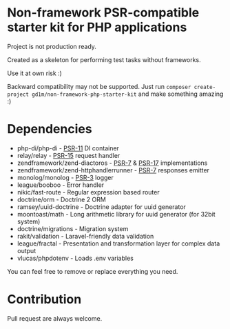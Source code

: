 # Non-framework PSR-compatible starter kit for PHP applications

Project is not production ready.

Created as a skeleton for performing test tasks without frameworks.

Use it at own risk :)

Backward compatibility may not be supported. Just run ```composer create-project gd1m/non-framework-php-starter-kit``` and make something amazing :)

# Dependencies

- php-di/php-di - [PSR-11](https://www.php-fig.org/psr/psr-11) DI container
- relay/relay - [PSR-15](https://www.php-fig.org/psr/psr-15) request handler
- zendframework/zend-diactoros - [PSR-7](https://www.php-fig.org/psr/psr-7) & [PSR-17](https://www.php-fig.org/psr/psr-17) implementations
- zendframework/zend-httphandlerrunner - [PSR-7](https://www.php-fig.org/psr/psr-7) responses emitter
- monolog/monolog - [PSR-3](https://www.php-fig.org/psr/psr-3) logger
- league/booboo - Error handler
- nikic/fast-route - Regular expression based router
- doctrine/orm - Doctrine 2 ORM
- ramsey/uuid-doctrine - Doctrine adapter for uuid generator
- moontoast/math - Long arithmetic library for uuid generator (for 32bit system)
- doctrine/migrations - Migration system
- rakit/validation - Laravel-friendly data validation
- league/fractal - Presentation and transformation layer for complex data output
- vlucas/phpdotenv - Loads .env variables

You can feel free to remove or replace everything you need.

# Contribution

Pull request are always welcome.